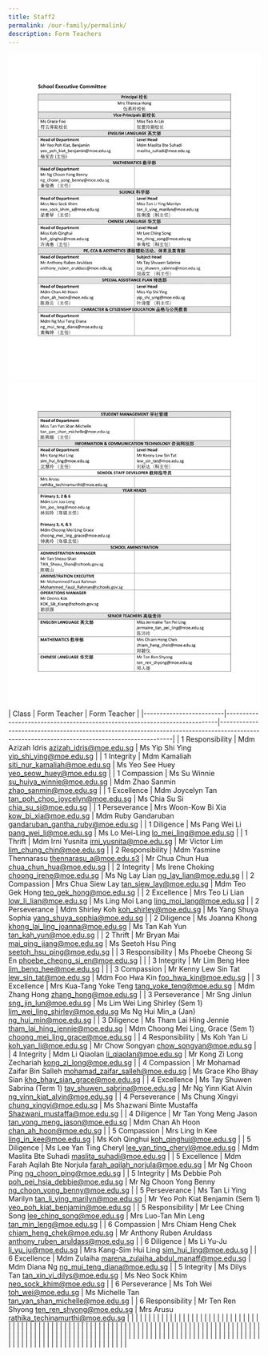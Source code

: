 ```yaml
---
title: Staff2
permalink: /our-family/permalink/
description: Form Teachers
---
```

![](/images/Our%20Family/Staff2/D11.png)
![](/images/Our%20Family/Staff2/D12.png)
|     Class               |     Form Teacher                                                          |     Form Teacher                                                                                                                            |
|-------------------------|---------------------------------------------------------------------------|---------------------------------------------------------------------------------------------------------------------------------------------|
|     1 Responsibility    |     Mdm Azizah Idris     azizah_idris@moe.edu.sg                          |     Ms Yip Shi Ying     yip_shi_ying@moe.edu.sg                                                                                             |
|     1 Integrity         |     Mdm Kamaliah     siti_nur_kamaliah@moe.edu.sg                         |     Ms Yeo See Huey     yeo_seow_huey@moe.edu.sg                                                                                            |
|     1 Compassion        |     Ms Su Winnie su_huiya_winnie@moe.edu.sg                               |     Mdm Zhao Sanmin     zhao_sanmin@moe.edu.sg                                                                                              |
|     1 Excellence        |     Mdm Joycelyn Tan   tan_poh_choo_joycelyn@moe.edu.sg                   |     Ms Chia Su Si     chia_su_si@moe.edu.sg                                                                                                 |
|     1 Perseverance      |     Mrs Woon-Kow Bi Xia     kow_bi_xia@moe.edu.sg                         |     Mdm Ruby Gandaruban     gandaruban_gantha_ruby@moe.edu.sg                                                                               |
|     1 Diligence         |     Ms Pang Wei Li     pang_wei_li@moe.edu.sg                             |     Ms Lo Mei-Ling     lo_mei_ling@moe.edu.sg                                                                                               |
|     1 Thrift            |     Mdm Irni Yusnita     irni_yusnita@moe.edu.sg                          |     Mr Victor Lim     lim_chung_chin@moe.edu.sg                                                                                             |
|     2 Responsibility    |     Mdm Yasmine Thennarasu     thennarasu_a@moe.edu.s3                    |     Mr Chua Chun Hua     chua_chun_hua@moe.edu.sg                                                                                           |
|     2 Integrity         |     Ms Irene Choking     choong_irene@moe.edu.sg                          |     Ms Ng Lay Lian     ng_lay_lian@moe.edu.sg                                                                                               |
|     2 Compassion        |     Mrs Chua Siew Lay     tan_siew_lay@moe.edu.sg                         |     Mdm Teo Gek Hong     teo_gek_hong@moe.edu.sg                                                                                            |
|     2 Excellence        |     Mrs Teo Li Lian     low_li_lian@moe.edu.sg                            |     Ms Ling Moi Lang     ling_moi_lang@moe.edu.sg                                                                                           |
|     2 Perseverance      |     Mdm Shirley Koh     koh_shirley@moe.edu.sg                            |     Ms Yang Shuya Sophia     yang_shuya_sophia@moe.edu.sg                                                                                   |
|     2 Diligence         |     Ms Joanna Khong     khong_lai_ling_joanna@moe.edu.sg                  |     Ms Tan Kah Yun     tan_kah_yun@moe.edu.sg                                                                                               |
|     2 Thrift            |     Mr Bryan Mai     mai_qing_jiang@moe.edu.sg                            |     Ms Seetoh Hsu Ping     seetoh_hsu_ping@moe.edu.sg                                                                                       |
|     3 Responsibility    |     Ms Phoebe Cheong Si En     phoebe_cheong_si_en@moe.edu.sg             |                                                                                                                                             |
|     3 Integrity         |     Mr Lim Beng Hee     lim_beng_hee@moe.edu.sg                           |                                                                                                                                             |
|     3 Compassion        |     Mr Kenny Lew Sin Tat     lew_sin_tat@moe.edu.sg                       |     Mdm Foo Hwa Kin      foo_hwa_kin@moe.edu.sg                                                                                             |
|     3 Excellence        |     Mrs Kua-Tang Yoke Teng     tang_yoke_teng@moe.edu.sg                  |     Mdm Zhang Hong      zhang_hong@moe.edu.sg                                                                                               |
|     3 Perseverance      |     Mr Sng Jinlun     sng_jin_lun@moe.edu.sg                              |     Ms Lim Wei Ling Shirley (Sem 1)     lim_wei_ling_shirley@moe.edu.sg           Ms Ng Hui Min_a (Jan)      ng_hui_min@moe.edu.sg          |
|     3 Diligence         |     Ms Tham Lai Hing Jennie     tham_lai_hing_jennie@moe.edu.sg           |     Mdm Choong Mei Ling, Grace (Sem 1)     choong_mei_ling_grace@moe.edu.sg                                                                 |
|     4 Responsibility    |     Ms Koh Yan Li     koh_yan_li@moe.edu.sg                               |     Mr Chow Songyan     chow_songyan@moe.edu.sg                                                                                             |
|     4 Integrity         |     Mdm Li Qiaolan     li_qiaolan@moe.edu.sg                              |     Mr Kong Zi Long Zechariah     kong_zi_long@moe.edu.sg                                                                                   |
|     4 Compassion        |     Mr Mohamad Zaifar Bin Salleh      mohamad_zaifar_salleh@moe.edu.sg    |     Ms Grace Kho Bhay Sian      kho_bhay_sian_grace@moe.edu.sg                                                                              |
|     4 Excellence        |     Ms Tay Shuwen Sabrina (Term 1)     tay_shuwen_sabrina@moe.edu.sg      |     Mr Ng Yinn Kiat Alvin     ng_yinn_kiat_alvin@moe.edu.sg                                                                                 |
|     4 Perseverance      |     Ms Chung Xingyi     chung_xingyi@moe.edu.sg                           |     Ms Shazwani Binte Mustaffa     Shazwani_mustaffa@moe.edu.sg                                                                             |
|     4 Diligence         |     Mr Tan Yong Meng Jason tan_yong_meng_jason@moe.edu.sg                 |     Mdm Chan Ah Hoon     chan_ah_hoon@moe.edu.sg                                                                                            |
|     5 Compassion        |     Mrs Ling In Kee      ling_in_kee@moe.edu.sg                           |     Ms Koh Qinghui     koh_qinghui@moe.edu.sg                                                                                               |
|     5 Diligence         |     Ms Lee Yan Ting Cheryl     lee_yan_ting_cheryl@moe.edu.sg             |     Mdm Maslita Bte Suhadi     maslita_suhadi@moe.edu.sg                                                                                    |
|     5 Excellence        |     Mdm Farah Aqilah Bte Norjula      farah_aqilah_norjula@moe.edu.sg     |     Mr Ng Choon Ping     ng_choon_ping@moe.edu.sg                                                                                           |
|     5 Integrity         |     Ms Debbie Poh     poh_pei_hsia_debbie@moe.edu.sg                      |     Mr Ng Choon Yong Benny      ng_choon_yong_benny@moe.edu.sg                                                                              |
|     5 Perseverance      |     Ms Tan Li Ying Marilyn     tan_li_ying_marilyn@moe.edu.sg             |     Mr Yeo Poh Kiat Benjamin (Sem 1)     yeo_poh_kiat_benjamin@moe.edu.sg                                                                   |
|     5 Responsibility    |     Mr Lee Ching Song     lee_ching_song@moe.edu.sg                       |     Mrs Luo-Tan Min Leng     tan_min_leng@moe.edu.sg                                                                                        |
|     6 Compassion        |     Mrs Chiam Heng Chek     chiam_heng_chek@moe.edu.sg                    |     Mr Anthony Ruben Aruldass     anthony_ruben_aruldass@moe.edu.sg                                                                         |
|     6 Diligence         |     Ms Li Yu-Ju     li_yu_ju@moe.edu.sg                                   |     Mrs Kang-Sim Hui Ling     sim_hui_ling@moe.edu.sg                                                                                       |
|     6 Excellence        |     Mdm Zulaiha   marena_zulaiha_abdul_manaff@moe.edu.sg                  |     Mdm Diana Ng     ng_mui_teng_diana@moe.edu.sg                                                                                           |
|     5 Integrity         |     Ms Dilys Tan tan_xin_yi_dilys@moe.edu.sg                              |     Ms Neo Sock Khim     neo_sock_khim@moe.edu.sg                                                                                           |
|     6 Perseverance      |     Ms Toh Wei     toh_wei@moe.edu.sg                                     |     Ms Michelle Tan     tan_yan_shan_michelle@moe.edu.sg                                                                                    |
|     6 Responsibility    |     Mr Ten Ren Shyong     ten_ren_shyong@moe.edu.sg                       |     Mrs Arusu     rathika_techinamurthi@moe.edu.sg                                                                                          |
|                         |                                                                           |                                                                                                                                             |
|                         |                                                                           |                                                                                                                                             |
|                         |                                                                           |                                                                                                                                             |
|                         |                                                                           |                                                                                                                                             |
|                         |                                                                           |                                                                                                                                             |
|                         |                                                                           |                                                                                                                                             |
|                         |                                                                           |                                                                                                                                             |
|                         |                                                                           |                                                                                                                                             |
|                         |                                                                           |                                                                                                                                             |
|                         |                                                                           |                                                                                                                                             |
|                         |                                                                           |                                                                                                                                             |
|                         |                                                                           |                                                                                                                                             |
|                         |                                                                           |                                                                                                                                             |
|                         |                                                                           |                                                                                                                                             |
|                         |                                                                           |                                                                                                                                             |
|                         |                                                                           |                                                                                                                                             |
|                         |                                                                           |                                                                                                                                             |
|                         |                                                                           |                                                                                                                                             |
|                         |                                                                           |                                                                                                                                             |
|                         |                                                                           |                                                                                                                                             |
|                         |                                                                           |                                                                                                                                             |
|                         |                                                                           |                                                                                                                                             |
|                         |                                                                           |                                                                                                                                             |
|                         |                                                                           |                                                                                                                                             |
|                         |                                                                           |                                                                                                                                             |
|                         |                                                                           |                                                                                                                                             |
|                         |                                                                           |                                                                                                                                             |
|                         |                                                                           |                                                                                                                                             |
|                         |                                                                           |                                                                                                                                             |
|                         |                                                                           |                                                                                                                                             |
|                         |                                                                           |                                                                                                                                             |
|                         |                                                                           |                                                                                                                                             |
|                         |                                                                           |                                                                                                                                             |
|                         |                                                                           |                                                                                                                                             |
|                         |                                                                           |                                                                                                                                             |
|                         |                                                                           |                                                                                                                                             |
|                         |                                                                           |                                                                                                                                             |
|                         |                                                                           |                                                                                                                                             |
|                         |                                                                           |                                                                                                                                             |
|                         |                                                                           |                                                                                                                                             |
|                         |                                                                           |                                                                                                                                             |
|                         |                                                                           |                                                                                                                                             |
|                         |                                                                           |                                                                                                                                             |
|                         |                                                                           |                                                                                                                                             |